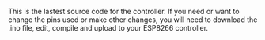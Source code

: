 This is the lastest source code for the controller.  If you need or want to change the pins used or make other changes, you will need to download the .ino file, edit, compile and upload to your ESP8266 controller.
